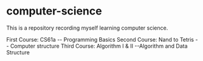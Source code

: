 # computer-science

This is a repository recording myself learning computer science.

First Course: CS61a -- Programming Basics
Second Course: Nand to Tetris -- Computer structure
Third Course: Algorithm I & II --Algorithm and Data Structure
